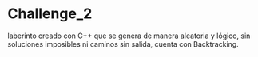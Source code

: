 # Challenge_2
laberinto creado con C++ que se genera de manera aleatoria y lógico, sin soluciones imposibles ni caminos sin salida, cuenta con Backtracking. 
